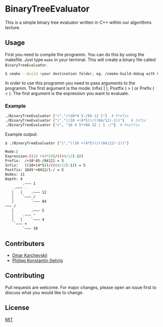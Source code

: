 # BinaryTreeEvaluator

This is a simple binary tree evaluator written in C++ within our algorithms lecture.

## Usage
First you need to compile the programm. You can do this by using the makefile. Just type `make` in your terminal. This will create a binary file called `BinaryTreeEvaluator`.

```bash
$ cmake --build <your destination folder, eg. /cmake-build-debug with CLion> --target BinaryTreeEvaluator -j 8
```


In order to use this programm you need to pass arguments to the programm. The first argument is the mode: Infix( | ), Postfix ( > ) or Prefix ( < ). The first argument is the expression you want to evaluate.

### Example
```bash
./BinaryTreeEvaluator {"<","/+10*4 5-/84 12 1"}  # Prefix
./BinaryTreeEvaluator {"|","((10 +(4*5))/((84/12)-1))"}   # Infix
./BinaryTreeEvaluator {">", "10 4 5*+84 12 / 1 -/"}  # Postfix
```

Example output:
```bash
$ ./BinaryTreeEvaluator {"|","((10 +(4*5))/((84/12)-1))"}

Mode:|
Expression:((10 +(4*5))/((84/12)-1))
Prefix:  /+10*45-/84121 = 5
Infix:   ((10+(4*5))/((84/12)-1)) = 5
Postfix: 1045*+8412/1-/ = 5
Nodes: 11
Depth: 4
        .——— 1
    .——— -
   │   │    .——— 12
   │    `——— /
   │        `——— 84
——— /
   │        .——— 5
   │    .——— *
   │   │    `——— 4
    `——— +
        `——— 10
```

## Contributers
- [Dinar Karchevskii](https://github.com/karchevskii)
- [Philipp Konstantin Gehrig](https://github.com/philippgehrig)

## Contributing
Pull requests are welcome. For major changes, please open an issue first to discuss what you would like to change.

## License
[MIT](https://choosealicense.com/licenses/mit/)

